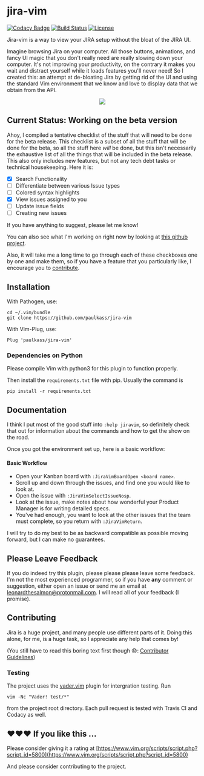 # jira-vim

[![Codacy Badge](https://api.codacy.com/project/badge/Grade/5d3c5f54a99b44688ea474d3b0a3fba7)](https://app.codacy.com/app/paul.kassianik/jira-vim?utm_source=github.com&utm_medium=referral&utm_content=paulkass/jira-vim&utm_campaign=Badge_Grade_Settings)
[![Build Status](https://travis-ci.org/paulkass/jira-vim.svg?branch=master)](https://travis-ci.org/paulkass/jira-vim)
[![License](https://img.shields.io/github/license/paulkass/jira-vim.svg)](./LICENSE)

Jira-vim is a way to view your JIRA setup without the bloat of the JIRA UI.

Imagine browsing Jira on your computer. All those buttons, animations, and
fancy UI magic that you don't really need are really slowing down your
computer. It's not improving your productivity, on the contrary it makes you
wait and distract yourself while it loads features you'll never need! So I
created this: an attempt at de-bloating Jira by getting rid of the UI and using
the standard Vim environment that we know and love to display data that we
obtain from the API. 

<p align="center">
  <img src="https://cdn.jsdelivr.net/gh/paulkass/jira-vim/jiravim.svg">
</p>


## Current Status: Working on the beta version

Ahoy, I compiled a tentative checklist of the stuff that will need to be done for the beta release. This checklist is a subset of all the stuff that will be done for the beta, so all the stuff here *will* be done, but this isn't necessarily the exhaustive list of all the things that will be included in the beta release. This also only includes new features, but not any tech debt tasks or technical housekeeping. Here it is:

- [x] Search Functionality
- [ ] Differentiate between various Issue types
- [ ] Colored syntax highlights
- [x] View issues assigned to you
- [ ] Update issue fields
- [ ] Creating new issues

If you have anything to suggest, please let me know! 

You can also see what I'm working on right now by looking at [this github project](https://github.com/paulkass/jira-vim/projects/2).

Also, it will take me a long time to go through each of these checkboxes one by one and make them, so if you have a feature that you particularly like, I encourage you to [contribute](#contributing).

## Installation

With Pathogen, use:

    cd ~/.vim/bundle
    git clone https://github.com/paulkass/jira-vim

With Vim-Plug, use:

    Plug 'paulkass/jira-vim'


### Dependencies on Python

Please compile Vim with python3 for this plugin to function properly.

Then install the `requirements.txt` file with pip. Usually the command is 

    pip install -r requirements.txt

## Documentation

I think I put most of the good stuff into `:help jiravim`, so definitely check that out for information about the commands and how to get the show on the road.

Once you got the environment set up, here is a basic workflow:

#### Basic Workflow

* Open your Kanban board with `:JiraVimBoardOpen <board name>`.
* Scroll up and down through the issues, and find one you would like to look at.
* Open the issue with `:JiraVimSelectIssueNosp`.
* Look at the issue, make notes about how wonderful your Product Manager is for writing detailed specs.
* You've had enough, you want to look at the other issues that the team must complete, so you return with `:JiraVimReturn`.

I will try to do my best to be as backward compatible as possible moving forward, but I can make no guarantees.

## Please Leave Feedback

If you do indeed try this plugin, please please please leave some feedback. I'm not the most experienced programmer, so if you have **any** comment or suggestion, either open an issue or send me an email at leonardthesalmon@protonmail.com. I will read all of your feedback (I promise).

## Contributing

Jira is a huge project, and many people use different parts of it. Doing this alone, for me, is a huge task, so I appreciate any help that comes by! 

(You still have to read this boring text first though 😞: [Contributor Guidelines](./CONTRIBUTING.md))

### Testing

The project uses the [vader.vim](https://github.com/junegunn/vader.vim) plugin for intergration testing. Run 

    vim -Nc "Vader! test/*"
 
from the project root directory. Each pull request is tested with Travis CI and Codacy as well.

## ❤️❤️❤️ If you like this ...

Please consider giving it a rating at [https://www.vim.org/scripts/script.php?script_id=5800](https://www.vim.org/scripts/script.php?script_id=5800)

And please consider contributing to the project.
